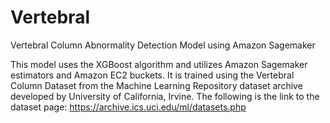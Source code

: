 # Vertebral
Vertebral Column Abnormality Detection Model using Amazon Sagemaker

This model uses the XGBoost algorithm and utilizes Amazon Sagemaker estimators and Amazon EC2 buckets.
It is trained using the Vertebral Column Dataset from the Machine Learning Repository dataset archive developed by University of California, Irvine.
The following is the link to the dataset page:
https://archive.ics.uci.edu/ml/datasets.php
